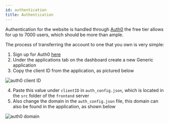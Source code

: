 ```yaml
---
id: authentication
title: Authentication
---
```


Authentication for the website is handled through [Auth0](https://auth0.com/) the free tier allows for up to 7000 users, which should be more than ample. 

The process of transferring the account to one that you own is very simple:

1. Sign up for Auth0 [here](https://auth0.com/signup)
2. Under the applications tab on the dashboard create a new Generic application
3. Copy the client ID from the application, as pictured below

![auth0 client ID](../../img/auth0.png)

4. Paste this value under `clientID` in `auth_config.json`, which is located in the `src` folder of the `frontend` server 
5. Also change the domain in the `auth_config.json` file, this domain can also be found in the application, as shown below

![auth0 domain](../../img/auth0_domain.png)

